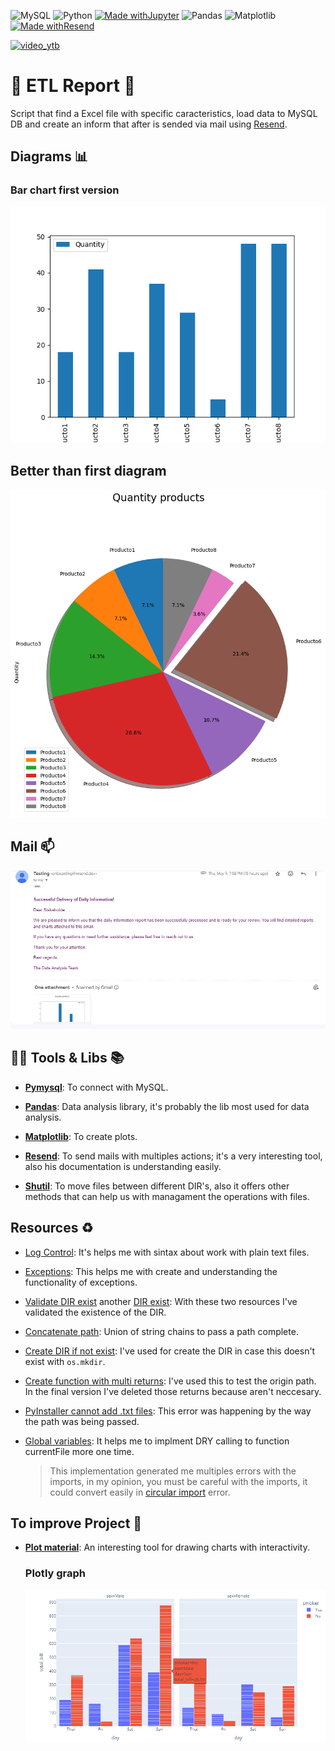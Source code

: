 ![MySQL](https://img.shields.io/badge/mysql-306AEE.svg?style=for-the-badge&logo=mysql&logoColor=white) ![Python](https://img.shields.io/badge/python-3D678A?style=for-the-badge&logo=python&logoColor=ffdd54) [![Made withJupyter](https://img.shields.io/badge/Made%20with-Jupyter-orange?style=for-the-badge&logo=Jupyter)](https://jupyter.org/try "Oficial page Jupyter") ![Pandas](https://img.shields.io/badge/pandas-%23150458.svg?style=for-the-badge&logo=pandas&logoColor=white) ![Matplotlib](https://img.shields.io/badge/Matplotlib-%23ffffff.svg?style=for-the-badge&logo=Matplotlib&logoColor=black) [![Made withResend](https://img.shields.io/badge/Made%20with-Resend-bl?style=for-the-badge)](https://resend.com "Oficial page Resend")

[![video_ytb](https://img.shields.io/badge/video%20tutorial-Youtube-F4202D.svg)](https://youtu.be/6oHre9-A8rA "Video that show all the process")

# 📗 ETL Report 📮

Script that find a Excel file with specific caracteristics, load data to MySQL DB and create an inform that after is sended via mail using [Resend](https://resend.com "Tool for send mails").

## Diagrams 📊

### Bar chart first version

  ![Bar chart first version](/assets/images/grafica.png "Bar chart of Quantity")

## Better than first diagram

  ![Better than diagram of the first veersion](/assets/images/pie.png "Pie chart of Quantity")

## Mail 📫

![Mail sended with project](/assets/images/mail.png "Mail body & attachment file") 

## 🔧🔨 Tools & Libs 📚

- [**Pymysql**](https://pypi.org/project/pymysql/ "Doc library"): To connect with MySQL.

- [**Pandas**](https://pandas.pydata.org "Oficial page of Pandas"): Data analysis library, it's probably the lib most used for data analysis. 

- [**Matplotlib**](https://matplotlib.org "Oficial page of Matplotlib"): To create plots.

- [**Resend**](https://resend.com "Oficial page of Resend"): To send mails with multiples actions; it's a very interesting tool, also his documentation is understanding easily.

- [**Shutil**](https://docs.python.org/3/library/shutil.html "Doc with multi operations"): To move files between different DIR's, also it offers other methods that can help us with managament the operations with files.

## Resources ♻️

- [Log Control](https://programminghistorian.org/es/lecciones/trabajar-con-archivos-de-texto "Work with plain text"): It's helps me with sintax about work with plain text files.

- [Exceptions](https://docs.python.org/3/tutorial/errors.html "Doc about errors & exceptions"): This helps me with create and understanding the functionality of exceptions.

- [Validate DIR exist](https://www.simplilearn.com/tutorials/python-tutorial/python-check-if-file-exists "Tutorial about validate existence of file") another [DIR exist](https://www.python-engineer.com/posts/check-if-file-exists/ "Post about check if DIR exist"): With these two resources I've validated the existence of the DIR.

- [Concatenate path](https://www.geeksforgeeks.org/python-os-path-join-method/ "Use os to concatenate path"): Union of string chains to pass a path complete.

- [Create DIR if not exist](https://www.geeksforgeeks.org/create-a-directory-in-python/ "How create a DIR"): I've used for create the DIR in case this doesn't exist with ```os.mkdir```.

- [Create function with multi returns](https://drbeane.github.io/python/pages/functions/returning_multiple.html#:~:text=It%20is%20possible%20for%20a,return%20statement%2C%20separated%20by%20commas. "Multi returns function"): I've used this to test the origin path. In the final version I've deleted those returns because aren't neccesary.

- [PyInstaller cannot add .txt files](https://stackoverflow.com/questions/39885354/pyinstaller-cannot-add-txt-files "Forum about fix create a plain text file"): This error was happening by the way the path was being passed.

- [Global variables](https://stackoverflow.com/questions/3400525/global-variable-from-a-different-file-python "Forum about global vars"): It helps me to implment DRY calling to function currentFile more one time.

  >This implementation generated me multiples errors with the imports, in my opinion, you must be careful with the imports, it could convert easily in [circular import](<https://rollbar.com/blog/how-to-fix-circular-import-in-python/#:~:text=The%20phrase%20(most%20likely%20due,neither%20import%20can%20complete%20first.> "How fix circular import") error.

## To improve Project 🎯

- [**Plot material**](https://plotly.com/python/legend/ "Tool with interactivity"): An interesting tool for drawing charts with interactivity.

  ### Plotly graph

  ![Graphic with interactivity](/assets/images/plotly.png "Graphic of plotly")